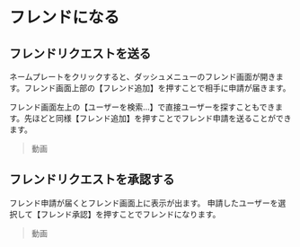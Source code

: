 # フレンドになる

## フレンドリクエストを送る
ネームプレートをクリックすると、ダッシュメニューのフレンド画面が開きます。フレンド画面上部の【フレンド追加】を押すことで相手に申請が届きます。

フレンド画面左上の【ユーザーを検索…】で直接ユーザーを探すこともできます。先ほどと同様【フレンド追加】を押すことでフレンド申請を送ることができます。
> 動画

## フレンドリクエストを承認する
フレンド申請が届くとフレンド画面上に表示が出ます。
申請したユーザーを選択して【フレンド承認】を押すことでフレンドになります。
> 動画